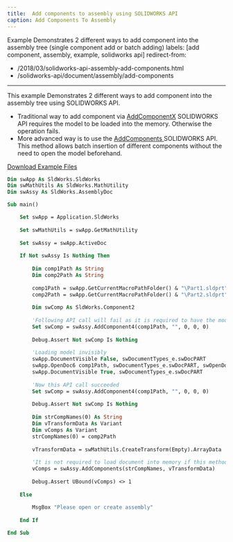 ```yaml
---
title:  Add components to assembly using SOLIDWORKS API
caption: Add Components To Assembly
---
```

 Example Demonstrates 2 different ways to add component into the assembly tree (single component add or batch adding)
labels: [add component, assembly, example, solidworks api]
redirect-from:
  - /2018/03/solidworks-api-assembly-add-components.html
  - /solidworks-api/document/assembly/add-components
---
This example Demonstrates 2 different ways to add component into the assembly tree using SOLIDWORKS API.

* Traditional way to add component via [AddComponentX](https://help.solidworks.com/2015/english/api/sldworksapi/SOLIDWORKS.Interop.sldworks~SOLIDWORKS.Interop.sldworks.IAssemblyDoc~AddComponent5.html) SOLIDWORKS API requires the model to be loaded into the memory. Otherwise the operation fails.
* More advanced way is to use the [AddComponents ](https://help.solidworks.com/2012/english/api/sldworksapi/SolidWorks.Interop.sldworks~SolidWorks.Interop.sldworks.IAssemblyDoc~AddComponents3.html) SOLIDWORKS API. This method allows batch insertion of different components without the need to open the model beforehand.

[Download Example Files](parts.zip)

~~~ vb
Dim swApp As SldWorks.SldWorks
Dim swMathUtils As SldWorks.MathUtility
Dim swAssy As SldWorks.AssemblyDoc

Sub main()

    Set swApp = Application.SldWorks
    
    Set swMathUtils = swApp.GetMathUtility
    
    Set swAssy = swApp.ActiveDoc
    
    If Not swAssy Is Nothing Then
        
        Dim comp1Path As String
        Dim comp2Path As String
        
        comp1Path = swApp.GetCurrentMacroPathFolder() & "\Part1.sldprt"
        comp2Path = swApp.GetCurrentMacroPathFolder() & "\Part2.sldprt"
        
        Dim swComp As SldWorks.Component2
        
        'Following API call will fail as it is required to have the model loaded into the memory
        Set swComp = swAssy.AddComponent4(comp1Path, "", 0, 0, 0)
        
        Debug.Assert Not swComp Is Nothing
                
        'Loading model invisibly
        swApp.DocumentVisible False, swDocumentTypes_e.swDocPART
        swApp.OpenDoc6 comp1Path, swDocumentTypes_e.swDocPART, swOpenDocOptions_e.swOpenDocOptions_Silent, "", 0, 0
        swApp.DocumentVisible True, swDocumentTypes_e.swDocPART
        
        'Now this API call succeeded
        Set swComp = swAssy.AddComponent4(comp1Path, "", 0, 0, 0)
        
        Debug.Assert Not swComp Is Nothing
        
        Dim strCompNames(0) As String
        Dim vTransformData As Variant
        Dim vComps As Variant
        strCompNames(0) = comp2Path
        
        vTransformData = swMathUtils.CreateTransform(Empty).ArrayData
        
        'It is not required to load document into memory if this method is used
        vComps = swAssy.AddComponents(strCompNames, vTransformData)
    
        Debug.Assert UBound(vComps) <> 1
        
    Else
        
        MsgBox "Please open or create assembly"
        
    End If

End Sub


~~~


